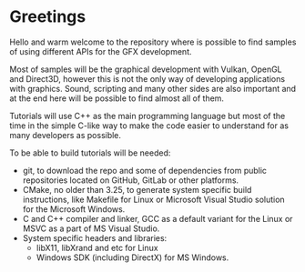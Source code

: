 # Greetings

Hello and warm welcome to the repository where is possible to find samples of using different APIs for the GFX development.

Most of samples will be the graphical development with Vulkan, OpenGL and Direct3D, however this is not the only way of developing applications with graphics. Sound, scripting and many other sides are also important and at the end here will be possible to find almost all of them.

Tutorials will use C++ as the main programming language but most of the time in the simple C-like way to make the code easier to understand for as many developers as possible.

To be able to build tutorials will be needed:

* git, to download the repo and some of dependencies from public repositories located on GitHub, GitLab or other platforms.
* CMake, no older than 3.25, to generate system specific build instructions, like Makefile for Linux or Microsoft Visual Studio solution for the Microsoft Windows.
* C and C++ compiler and linker, GCC as a default variant for the Linux or MSVC as a part of MS Visual Studio.
* System specific headers and libraries:
  * libX11, libXrand and etc for Linux
  * Windows SDK (including DirectX) for MS Windows.
